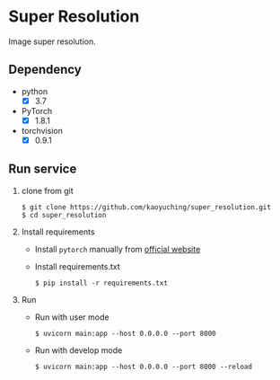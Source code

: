 # Super Resolution
Image super resolution.


## Dependency
- python
    - [x] 3.7
- PyTorch
    - [x] 1.8.1
- torchvision
    - [x] 0.9.1

## Run service
1. clone from git

    ```shell=
    $ git clone https://github.com/kaoyuching/super_resolution.git
    $ cd super_resolution
    ```

2. Install requirements
    - Install `pytorch` manually from [official website](https://pytorch.org/get-started/previous-versions/)
    - Install requirements.txt

        ```shell=
        $ pip install -r requirements.txt
        ```

2. Run
    - Run with user mode

        ```shell
        $ uvicorn main:app --host 0.0.0.0 --port 8000
        ```

    - Run with develop mode

        ```shell
        $ uvicorn main:app --host 0.0.0.0 --port 8000 --reload
        ```
